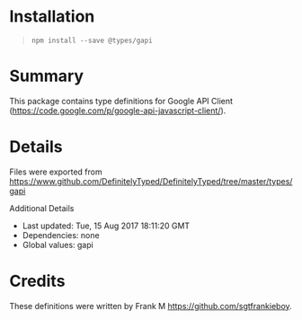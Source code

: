 # Installation
> `npm install --save @types/gapi`

# Summary
This package contains type definitions for Google API Client (https://code.google.com/p/google-api-javascript-client/).

# Details
Files were exported from https://www.github.com/DefinitelyTyped/DefinitelyTyped/tree/master/types/gapi

Additional Details
 * Last updated: Tue, 15 Aug 2017 18:11:20 GMT
 * Dependencies: none
 * Global values: gapi

# Credits
These definitions were written by Frank M <https://github.com/sgtfrankieboy>.
